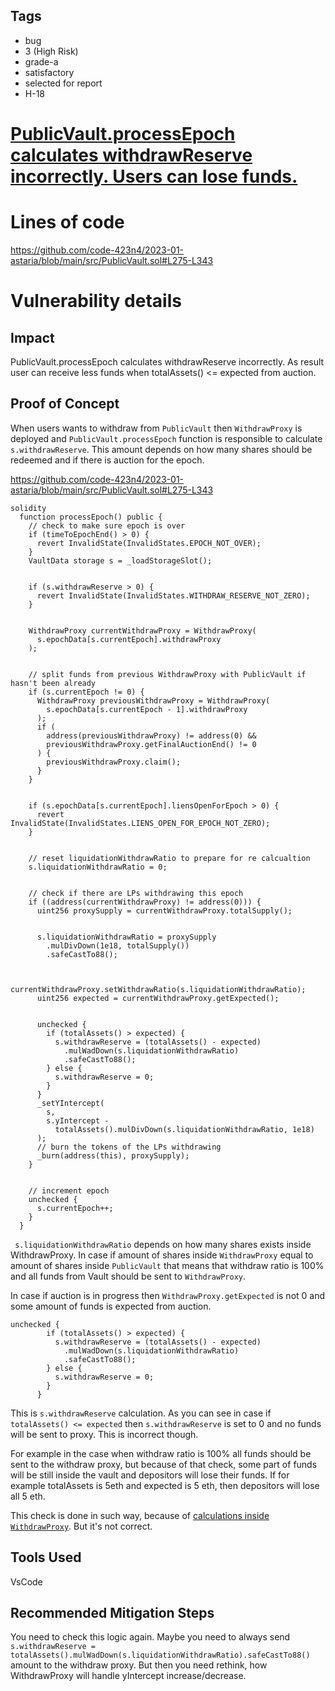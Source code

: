 ## Tags

- bug
- 3 (High Risk)
- grade-a
- satisfactory
- selected for report
- H-18

# [PublicVault.processEpoch calculates withdrawReserve incorrectly. Users can lose funds.](https://github.com/code-423n4/2023-01-astaria-findings/issues/157) 

# Lines of code

https://github.com/code-423n4/2023-01-astaria/blob/main/src/PublicVault.sol#L275-L343


# Vulnerability details

## Impact
PublicVault.processEpoch calculates withdrawReserve incorrectly. As result user can receive less funds when totalAssets() <= expected from auction.
## Proof of Concept
When users wants to withdraw from `PublicVault` then `WithdrawProxy` is deployed and `PublicVault.processEpoch` function is responsible to calculate `s.withdrawReserve`.
This amount depends on how many shares should be redeemed and if there is auction for the epoch.

https://github.com/code-423n4/2023-01-astaria/blob/main/src/PublicVault.sol#L275-L343
```
solidity
  function processEpoch() public {
    // check to make sure epoch is over
    if (timeToEpochEnd() > 0) {
      revert InvalidState(InvalidStates.EPOCH_NOT_OVER);
    }
    VaultData storage s = _loadStorageSlot();


    if (s.withdrawReserve > 0) {
      revert InvalidState(InvalidStates.WITHDRAW_RESERVE_NOT_ZERO);
    }


    WithdrawProxy currentWithdrawProxy = WithdrawProxy(
      s.epochData[s.currentEpoch].withdrawProxy
    );


    // split funds from previous WithdrawProxy with PublicVault if hasn't been already
    if (s.currentEpoch != 0) {
      WithdrawProxy previousWithdrawProxy = WithdrawProxy(
        s.epochData[s.currentEpoch - 1].withdrawProxy
      );
      if (
        address(previousWithdrawProxy) != address(0) &&
        previousWithdrawProxy.getFinalAuctionEnd() != 0
      ) {
        previousWithdrawProxy.claim();
      }
    }


    if (s.epochData[s.currentEpoch].liensOpenForEpoch > 0) {
      revert InvalidState(InvalidStates.LIENS_OPEN_FOR_EPOCH_NOT_ZERO);
    }


    // reset liquidationWithdrawRatio to prepare for re calcualtion
    s.liquidationWithdrawRatio = 0;


    // check if there are LPs withdrawing this epoch
    if ((address(currentWithdrawProxy) != address(0))) {
      uint256 proxySupply = currentWithdrawProxy.totalSupply();


      s.liquidationWithdrawRatio = proxySupply
        .mulDivDown(1e18, totalSupply())
        .safeCastTo88();


      currentWithdrawProxy.setWithdrawRatio(s.liquidationWithdrawRatio);
      uint256 expected = currentWithdrawProxy.getExpected();


      unchecked {
        if (totalAssets() > expected) {
          s.withdrawReserve = (totalAssets() - expected)
            .mulWadDown(s.liquidationWithdrawRatio)
            .safeCastTo88();
        } else {
          s.withdrawReserve = 0;
        }
      }
      _setYIntercept(
        s,
        s.yIntercept -
          totalAssets().mulDivDown(s.liquidationWithdrawRatio, 1e18)
      );
      // burn the tokens of the LPs withdrawing
      _burn(address(this), proxySupply);
    }


    // increment epoch
    unchecked {
      s.currentEpoch++;
    }
  }
```

` s.liquidationWithdrawRatio` depends on how many shares exists inside WithdrawProxy. In case if amount of shares inside `WithdrawProxy` equal to amount of shares inside `PublicVault` that means that withdraw ratio is 100% and all funds from Vault should be sent to `WithdrawProxy`.

In case if auction is in progress then `WithdrawProxy.getExpected` is not 0 and some amount of funds is expected from auction.
```solidity
unchecked {
        if (totalAssets() > expected) {
          s.withdrawReserve = (totalAssets() - expected)
            .mulWadDown(s.liquidationWithdrawRatio)
            .safeCastTo88();
        } else {
          s.withdrawReserve = 0;
        }
      }
```
This is `s.withdrawReserve` calculation. As you can see in case if `totalAssets() <= expected` then `s.withdrawReserve` is set to 0 and no funds will be sent to proxy. This is incorrect though.

For example in the case when withdraw ratio is 100% all funds should be sent to the withdraw proxy, but because of that check, some part of funds will be still inside the vault and depositors will lose their funds. If for example totalAssets is 5eth and expected is 5 eth, then depositors will lose all 5 eth.

This check is done in such way, because of [calculations inside `WithdrawProxy`](https://github.com/code-423n4/2023-01-astaria/blob/main/src/WithdrawProxy.sol#L258-L266). But it's not correct.
## Tools Used
VsCode
## Recommended Mitigation Steps
You need to check this logic again. Maybe you need to always send `s.withdrawReserve = totalAssets().mulWadDown(s.liquidationWithdrawRatio).safeCastTo88()` amount to the withdraw proxy. But then you need rethink, how WithdrawProxy will handle yIntercept increase/decrease.